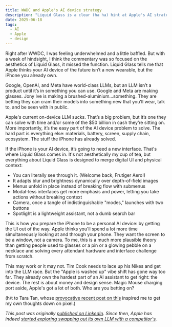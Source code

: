 ```yaml
---
title: WWDC and Apple's AI device strategy
description: "Liquid Glass is a clear (ha ha) hint at Apple's AI strategy."
date: 2025-06-18
tags:
  - AI
  - Apple
  - design
---
```


Right after WWDC, I was feeling underwhelmed and a little baffled. But with a week of hindsight, I think the commentary was so focused on the aesthetics of Liquid Glass, it missed the function. Liquid Glass tells me that Apple thinks your AI device of the future isn’t a new wearable, but the iPhone you already own.

Google, OpenAI, and Meta have world-class LLMs, but an LLM isn’t a product until it’s in something you can use. Google and Meta are making glasses. Jony Ive is making a brushed-aluminium…something. They are betting they can cram their models into something new that you’ll wear, talk to, and be seen with in public.

Apple's current on-device LLM sucks. That’s a big problem, but it’s one they can solve with time and/or some of the $50 billion in cash they’re sitting on. More importantly, it’s the easy part of the AI device problem to solve. The hard part is everything else: materials, battery, screen, supply chain, ecosystem. The stuff the iPhone has already solved.

If the iPhone is your AI device, it’s going to need a new interface. That's where Liquid Glass comes in. It's not aesthetically my cup of tea, but everything about Liquid Glass is designed to merge digital UI and physical context:
- You can literally see through it. (Welcome back, Frutiger Aero!)
- It adapts blur and brightness dynamically over depth-of-field images
- Menus unfold in place instead of breaking flow with submenus
- Modal-less interfaces get more emphasis and power, letting you take actions without breaking context
- Camera, once a tangle of indistinguishable "modes," launches with two buttons
- Spotlight is a lightweight assistant, not a dumb search bar
 
This is how you prepare the iPhone to be a personal AI device: by getting the UI out of the way. Apple thinks you'll spend a lot more time simultaneously looking at and through your phone. They want the screen to be a window, not a camera. To me, this is a much more plausible theory than getting people used to glasses or a pin or a glowing pebble on a necklace and solving every attendant hardware and interface challenge from scratch.

This may work or it may not. Tim Cook needs to lace up his Nikes and get into the LLM race. But the "Apple is washed up" vibe shift has gone way too far. They already own the hardest part of an AI assistant to get right: the device. The rest is about money and design sense. Magic Mouse charging port aside, Apple's got a lot of both. Who are you betting on?

(h/t to Tara Tan, whose [provocative recent post on this](https://www.linkedin.com/posts/tantara_today-design-royalty-has-been-dethroned-activity-7337927311045926912-BqFB) inspired me to get my own thoughts down on pixel.)

*This post was originally [published on LinkedIn](https://www.linkedin.com/posts/danmunz_wwdc-activity-7340717363371143170--Z8o/). Since then, Apple has indeed [started exploring swapping out its own LLM with a competitor's](https://archive.is/BXtd4).*
  
